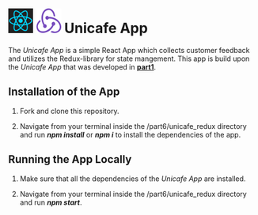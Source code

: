 <h1>
<img src="https://raw.githubusercontent.com/katerina-tziala/fullstackopen2019/master/documentation_images/react_logo.png" alt="react logo" width="50" height="50">
<img src="https://raw.githubusercontent.com/katerina-tziala/fullstackopen2019/master/documentation_images/redux_logo.png" alt="redux logo" width="50" height="50">
Unicafe App<br/>
</h1>

The *Unicafe App* is a simple React App which collects customer feedback and utilizes the Redux-library for state mangement. This app is build upon the
*Unicafe App* that was developed in [**part1**](https://github.com/katerina-tziala/fullstackopen2019/tree/master/part1/unicafe).


## Installation of the App

1. Fork and clone this repository.

2. Navigate from your terminal inside the /part6/unicafe_redux directory and run ***npm install*** or ***npm i*** to install the dependencies of the app.


## Running the App Locally

1. Make sure that all the dependencies of the *Unicafe App* are installed.

2. Navigate from your terminal inside the /part6/unicafe_redux directory and run ***npm start***.
